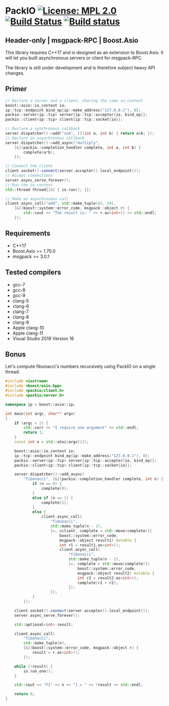 # PackIO [![License: MPL 2.0](https://img.shields.io/badge/License-MPL%202.0-blue.svg)](https://opensource.org/licenses/MPL-2.0) [![Build Status](https://travis-ci.com/qchateau/packio.svg?branch=master)](https://travis-ci.com/qchateau/packio) [![Build status](https://ci.appveyor.com/api/projects/status/b48fxx9p5emirg6w/branch/master?svg=true)](https://ci.appveyor.com/project/Tytan/packio/branch/master)

## Header-only | msgpack-RPC | Boost.Asio

This library requires C++17 and is designed as an extension to Boost.Asio. It will let you built asynchronous servers or client for msgpack-RPC.

The library is still under development and is therefore subject heavy API changes.

## Primer

```cpp
// Declare a server and a client, sharing the same io_context
boost::asio::io_context io;
ip::tcp::endpoint bind_ep{ip::make_address("127.0.0.1"), 0};
packio::server<ip::tcp> server{ip::tcp::acceptor{io, bind_ep}};
packio::client<ip::tcp> client{ip::tcp::socket{io}};
```

```cpp
// Declare a synchronous callback
server.dispatcher()->add("sum", [](int a, int b) { return a+b; });
// Declare an asynchronous callback
server.dispatcher()->add_async("multiply",
    [&](packio::completion_handler complete, int a, int b) {
        complete(a*b);
    });
```

```cpp
// Connect the client
client.socket().connect(server.acceptor().local_endpoint());
// Accept connections
server.async_serve_forever();
// Run the io_context
std::thread thread{[&] { io.run(); }};
```

```cpp
// Make an asynchronous call
client.async_call("add", std::make_tuple(42, 24),
    [&](boost::system::error_code, msgpack::object r) {
        std::cout << "The result is: " << r.as<int>() << std::endl;
    });
```

## Requirements

- C++17
- Boost.Asio >= 1.70.0
- msgpack >= 3.0.1

## Tested compilers

- gcc-7
- gcc-8
- gcc-9
- clang-5
- clang-6
- clang-7
- clang-8
- clang-9
- Apple clang-10
- Apple clang-11
- Visual Studio 2019 Version 16

## Bonus

Let's compute fibonacci's numbers recursively using PackIO on a single thread.

```cpp
#include <iostream>
#include <boost/asio.hpp>
#include <packio/client.h>
#include <packio/server.h>

namespace ip = boost::asio::ip;

int main(int argc, char** argv)
{
    if (argc < 2) {
        std::cerr << "I require one argument" << std::endl;
        return 1;
    }
    const int n = std::atoi(argv[1]);

    boost::asio::io_context io;
    ip::tcp::endpoint bind_ep{ip::make_address("127.0.0.1"), 0};
    packio::server<ip::tcp> server{ip::tcp::acceptor{io, bind_ep}};
    packio::client<ip::tcp> client{ip::tcp::socket{io}};

    server.dispatcher()->add_async(
        "fibonacci", [&](packio::completion_handler complete, int n) {
            if (n == 0) {
                complete(0);
            }
            else if (n == 1) {
                complete(1);
            }
            else {
                client.async_call(
                    "fibonacci",
                    std::make_tuple(n - 1),
                    [=, &client, complete = std::move(complete)](
                        boost::system::error_code,
                        msgpack::object result1) mutable {
                        int r1 = result1.as<int>();
                        client.async_call(
                            "fibonacci",
                            std::make_tuple(n - 2),
                            [=, complete = std::move(complete)](
                                boost::system::error_code,
                                msgpack::object result2) mutable {
                                int r2 = result2.as<int>();
                                complete(r1 + r2);
                            });
                    });
            }
        });

    client.socket().connect(server.acceptor().local_endpoint());
    server.async_serve_forever();

    std::optional<int> result;

    client.async_call(
        "fibonacci",
        std::make_tuple(n),
        [&](boost::system::error_code, msgpack::object r) {
            result = r.as<int>();
        });

    while (!result) {
        io.run_one();
    }

    std::cout << "F{" << n << "} = " << *result << std::endl;

    return 0;
}
```
